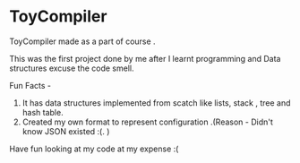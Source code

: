 # ToyCompiler
ToyCompiler made as a part of course .

This was the first project done by me after I learnt programming and Data structures excuse the code smell. 

Fun Facts - 
1. It has data structures implemented from scatch like lists, stack , tree and hash table.
2. Created my own format to represent configuration .(Reason - Didn't know JSON existed :(. )

Have fun looking at my code at my expense :(
